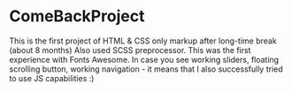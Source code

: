 # ComeBackProject
This is the first project of HTML & CSS only markup after long-time break (about 8 months)
Also used SCSS preprocessor.
This was the first experience with Fonts Awesome.
In case you see working sliders, floating scrolling button, working navigation - it means that I also successfully tried to use JS capabilities :)
